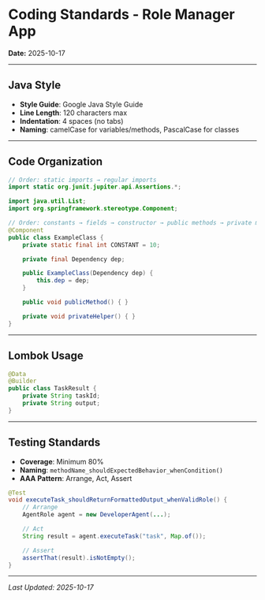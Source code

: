 # Coding Standards - Role Manager App

**Date:** 2025-10-17

---

## Java Style

- **Style Guide**: Google Java Style Guide
- **Line Length**: 120 characters max
- **Indentation**: 4 spaces (no tabs)
- **Naming**: camelCase for variables/methods, PascalCase for classes

---

## Code Organization

```java
// Order: static imports → regular imports
import static org.junit.jupiter.api.Assertions.*;

import java.util.List;
import org.springframework.stereotype.Component;

// Order: constants → fields → constructor → public methods → private methods
@Component
public class ExampleClass {
    private static final int CONSTANT = 10;

    private final Dependency dep;

    public ExampleClass(Dependency dep) {
        this.dep = dep;
    }

    public void publicMethod() { }

    private void privateHelper() { }
}
```

---

## Lombok Usage

```java
@Data
@Builder
public class TaskResult {
    private String taskId;
    private String output;
}
```

---

## Testing Standards

- **Coverage**: Minimum 80%
- **Naming**: `methodName_shouldExpectedBehavior_whenCondition()`
- **AAA Pattern**: Arrange, Act, Assert

```java
@Test
void executeTask_shouldReturnFormattedOutput_whenValidRole() {
    // Arrange
    AgentRole agent = new DeveloperAgent(...);

    // Act
    String result = agent.executeTask("task", Map.of());

    // Assert
    assertThat(result).isNotEmpty();
}
```

---

*Last Updated: 2025-10-17*

